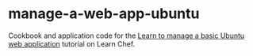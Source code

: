 # manage-a-web-app-ubuntu
Cookbook and application code for the [Learn to manage a basic Ubuntu web application](https://learn.chef.io/manage-a-web-app/ubuntu/) tutorial on Learn Chef.
